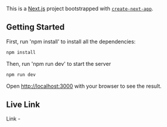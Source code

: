 This is a [Next.js](https://nextjs.org/) project bootstrapped with [`create-next-app`](https://github.com/vercel/next.js/tree/canary/packages/create-next-app).

## Getting Started

First, run 'npm install' to install all the dependencies:

```bash
npm install

```

Then, run 'npm run dev' to start the server

```bash
npm run dev

```

Open [http://localhost:3000](http://localhost:3000) with your browser to see the result.

## Live Link

Link - 

